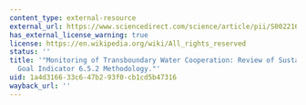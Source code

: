 ```yaml
---
content_type: external-resource
external_url: https://www.sciencedirect.com/science/article/pii/S0022169418303366
has_external_license_warning: true
license: https://en.wikipedia.org/wiki/All_rights_reserved
status: ''
title: '"Monitoring of Transboundary Water Cooperation: Review of Sustainable Development
  Goal Indicator 6.5.2 Methodology."'
uid: 1a4d3166-33c6-47b2-93f0-cb1cd5b47316
wayback_url: ''
---
```

